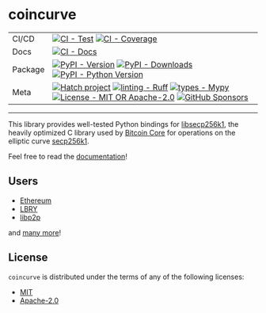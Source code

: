 # coincurve

| | |
| --- | --- |
| CI/CD | [![CI - Test](https://github.com/ofek/coincurve/actions/workflows/build.yml/badge.svg)](https://github.com/ofek/coincurve/actions/workflows/build.yml) [![CI - Coverage](https://img.shields.io/codecov/c/github/ofek/coincurve/master.svg?logo=codecov&logoColor=red)](https://codecov.io/github/ofek/coincurve) |
| Docs | [![CI - Docs](https://github.com/ofek/coincurve/actions/workflows/docs.yml/badge.svg)](https://github.com/ofek/coincurve/actions/workflows/docs.yml) |
| Package | [![PyPI - Version](https://img.shields.io/pypi/v/coincurve.svg?logo=pypi&label=PyPI&logoColor=gold)](https://pypi.org/project/coincurve/) [![PyPI - Downloads](https://img.shields.io/pypi/dm/coincurve.svg?color=blue&label=Downloads&logo=pypi&logoColor=gold)](https://pypi.org/project/coincurve/) [![PyPI - Python Version](https://img.shields.io/pypi/pyversions/coincurve.svg?logo=python&label=Python&logoColor=gold)](https://pypi.org/project/coincurve/) |
| Meta | [![Hatch project](https://img.shields.io/badge/%F0%9F%A5%9A-Hatch-4051b5.svg)](https://github.com/ofek/dep-sync) [![linting - Ruff](https://img.shields.io/endpoint?url=https://raw.githubusercontent.com/astral-sh/ruff/main/assets/badge/v2.json)](https://github.com/astral-sh/ruff) [![types - Mypy](https://img.shields.io/badge/types-Mypy-blue.svg)](https://github.com/python/mypy) [![License - MIT OR Apache-2.0](https://img.shields.io/badge/license-MIT%20OR%20Apache--2.0-9400d3.svg)](https://spdx.org/licenses/) [![GitHub Sponsors](https://img.shields.io/github/sponsors/ofek?logo=GitHub%20Sponsors&style=social)](https://github.com/sponsors/ofek) |

-----

This library provides well-tested Python bindings for [libsecp256k1](https://github.com/bitcoin-core/secp256k1), the heavily optimized C library
used by [Bitcoin Core](https://github.com/bitcoin/bitcoin) for operations on the elliptic curve [secp256k1](https://en.bitcoin.it/wiki/Secp256k1).

Feel free to read the [documentation](https://ofek.dev/coincurve/)!

## Users

- [Ethereum](https://ethereum.org)
- [LBRY](https://lbry.com)
- [libp2p](https://libp2p.io)

and [many more](https://ofek.dev/coincurve/users/)!

## License

`coincurve` is distributed under the terms of any of the following licenses:

- [MIT](https://spdx.org/licenses/MIT.html)
- [Apache-2.0](https://spdx.org/licenses/Apache-2.0.html)
